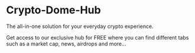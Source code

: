 # Crypto-Dome-Hub

The all-in-one solution for your everyday crypto experience.

Get access to our exclusive hub for FREE where you can find different tabs such as a market cap, news, airdrops and more...
